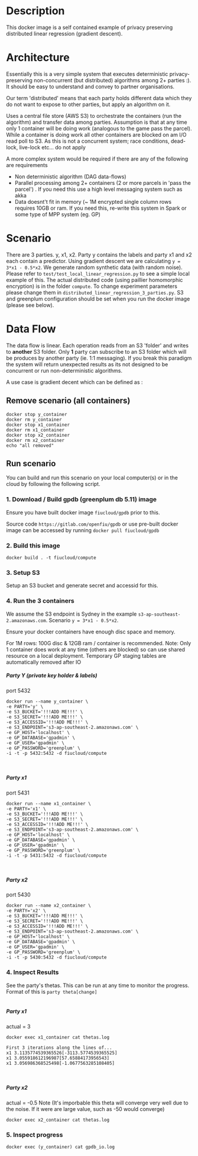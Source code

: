 # Description
This docker image is a self contained example of privacy preserving distributed linear regression (gradient descent). 

# Architecture
Essentially this is a very simple system that executes deterministic privacy-preserving non-concurrent (but distributed) algorithms among 2+ parties :).  It should be easy to understand and convey to partner organisations.

Our term 'distributed' means that each party holds different data which they do not want to expose to other parties, but apply an algorithm on it.

Uses a central file store (AWS S3) to orchestrate the containers (run the algorithm) and transfer data among parties. Assumption is that at any time only 1 container will be doing work (analogous to the game pass the parcel). While a container is doing work all other containers are blocked on am I/O read poll to S3. As this is not a concurrent system; race conditions, dead-lock, live-lock etc... do not apply

A more complex system would be required if there are any of the following are requirements 
 * Non deterministic algorithm (DAG data-flows) 
 * Parallel processing among 2+ containers (2 or more parcels in 'pass the parcel') . If you need this use a high level messaging system such as akka
 * Data doesnt't fit in memory (~ 1M encrypted single column rows requires 10GB or ram. If you need this, re-write this system in Spark or some type of MPP system (eg. GP)


# Scenario
There are 3 parties. y, x1, x2. Party y contains the labels and party x1 and x2 each contain a predictor. 
Using gradient descent we are calculating ```y = 3*x1 - 0.5*x2```.
We generate random synthetic data (with random noise). Please refer to ```test/test_local_linear_regression.py``` to see a simple local example of this. The actual distributed code (using paillier homomorphic encryption) is in the folder ```compute```. To change experiment parameters please change them in ```distributed_linear_regression_3_parties.py```. S3 and greenplum configuration should be set when you run the docker image (please see below).  

# Data Flow
The data flow is linear. Each operation reads from an S3 'folder' and writes to **another** S3 folder. Only **1** party can subscribe to an S3 folder which will be produces by another party (ie. 1:1 messaging). If you break this paradigm the system will return unexpected results as its not designed to be concurrent or run non-deterministic algorithms.

A use case is gradient decent which can be defined as :


## Remove scenario (all containers)
```
docker stop y_container
docker rm y_container
docker stop x1_container
docker rm x1_container
docker stop x2_container
docker rm x2_container
echo "all removed"
```

## Run scenario
You can build and run this scenario on your local computer(s) or in the cloud by following the following script.
 
### 1. Download / Build gpdb (greenplum db 5.11) image
 Ensure you have built docker image ```fiucloud/gpdb``` prior to this. 
 
 Source code ```https://gitlab.com/openfiu/gpdb``` or use pre-built docker image can be accessed by running ```docker pull fiucloud/gpdb```

### 2. Build this image
```
docker build . -t fiucloud/compute
```

### 3. Setup S3
Setup an S3 bucket and generate secret and accessid for this.

### 4. Run the 3 containers 

We assume the S3 endpoint is Sydney in the example ```s3-ap-southeast-2.amazonaws.com```. Scenario ```y = 3*x1 - 0.5*x2```.

Ensure your docker containers have enough disc space and memory.

For 1M rows: 100G disc & 12GB ram / container is recommended. Note: Only 1 container does work at any time (others are blocked) so can use shared resource on a local deployment. Temporary GP staging tables are automatically removed after IO
<br />

##### Party Y (private key holder & labels)
port 5432
```
docker run --name y_container \
-e PARTY='y' \
-e S3_BUCKET='!!!ADD ME!!!' \
-e S3_SECRET='!!!ADD ME!!!' \
-e S3_ACCESSID='!!!ADD ME!!!' \
-e S3_ENDPOINT='s3-ap-southeast-2.amazonaws.com' \
-e GP_HOST='localhost' \
-e GP_DATABASE='gpadmin' \
-e GP_USER='gpadmin' \
-e GP_PASSWORD='greenplum' \
-i -t -p 5432:5432 -d fiucloud/compute
```

<br />

##### Party x1 
port 5431
```
docker run --name x1_container \
-e PARTY='x1' \
-e S3_BUCKET='!!!ADD ME!!!' \
-e S3_SECRET='!!!ADD ME!!!' \
-e S3_ACCESSID='!!!ADD ME!!!' \
-e S3_ENDPOINT='s3-ap-southeast-2.amazonaws.com' \
-e GP_HOST='localhost' \
-e GP_DATABASE='gpadmin' \
-e GP_USER='gpadmin' \
-e GP_PASSWORD='greenplum' \
-i -t -p 5431:5432 -d fiucloud/compute
```


<br />

##### Party x2
port 5430
```
docker run --name x2_container \
-e PARTY='x2' \
-e S3_BUCKET='!!!ADD ME!!!' \
-e S3_SECRET='!!!ADD ME!!!' \
-e S3_ACCESSID='!!!ADD ME!!!' \
-e S3_ENDPOINT='s3-ap-southeast-2.amazonaws.com' \
-e GP_HOST='localhost' \
-e GP_DATABASE='gpadmin' \
-e GP_USER='gpadmin' \
-e GP_PASSWORD='greenplum' \
-i -t -p 5430:5432 -d fiucloud/compute
```

### 4. Inspect Results 

See the party's thetas. This can be run at any time to monitor the progress.
Format of this is
```party theta[change]```<br /><br />
##### Party x1 
actual = 3
```
docker exec x1_container cat thetas.log
```
```
First 3 iterations along the lines of...
x1 3.1135774539365526[-3113.5774539365525]
x1 3.055918612196987[57.65884173956543]
x1 3.056986368525498[-1.0677563285108405]
```

<br />

##### Party x2
actual = -0.5
Note (It's imporbable this theta will converge very well due to the noise. If it were are large value, such as -50 would converge)
```
docker exec x2_container cat thetas.log
```

### 5. Inspect progress
```
docker exec (y_container) cat gpdb_io.log
```


